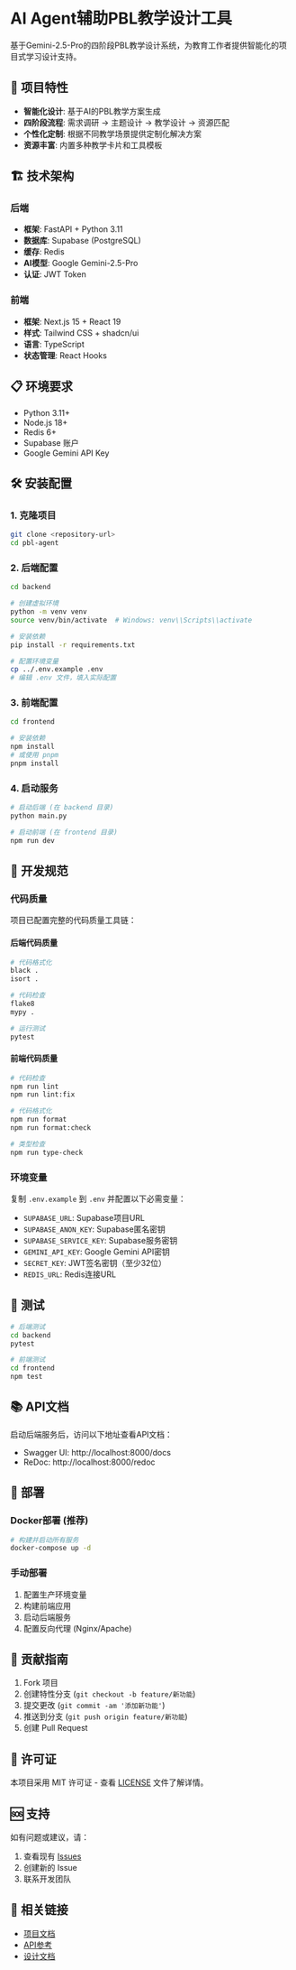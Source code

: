# AI Agent辅助PBL教学设计工具

基于Gemini-2.5-Pro的四阶段PBL教学设计系统，为教育工作者提供智能化的项目式学习设计支持。

## 🚀 项目特性

- **智能化设计**: 基于AI的PBL教学方案生成
- **四阶段流程**: 需求调研 → 主题设计 → 教学设计 → 资源匹配
- **个性化定制**: 根据不同教学场景提供定制化解决方案
- **资源丰富**: 内置多种教学卡片和工具模板

## 🏗️ 技术架构

### 后端
- **框架**: FastAPI + Python 3.11
- **数据库**: Supabase (PostgreSQL)
- **缓存**: Redis
- **AI模型**: Google Gemini-2.5-Pro
- **认证**: JWT Token

### 前端
- **框架**: Next.js 15 + React 19
- **样式**: Tailwind CSS + shadcn/ui
- **语言**: TypeScript
- **状态管理**: React Hooks

## 📋 环境要求

- Python 3.11+
- Node.js 18+
- Redis 6+
- Supabase 账户
- Google Gemini API Key

## 🛠️ 安装配置

### 1. 克隆项目

```bash
git clone <repository-url>
cd pbl-agent
```

### 2. 后端配置

```bash
cd backend

# 创建虚拟环境
python -m venv venv
source venv/bin/activate  # Windows: venv\\Scripts\\activate

# 安装依赖
pip install -r requirements.txt

# 配置环境变量
cp ../.env.example .env
# 编辑 .env 文件，填入实际配置
```

### 3. 前端配置

```bash
cd frontend

# 安装依赖
npm install
# 或使用 pnpm
pnpm install
```

### 4. 启动服务

```bash
# 启动后端 (在 backend 目录)
python main.py

# 启动前端 (在 frontend 目录)
npm run dev
```

## 📝 开发规范

### 代码质量

项目已配置完整的代码质量工具链：

#### 后端代码质量
```bash
# 代码格式化
black .
isort .

# 代码检查
flake8
mypy .

# 运行测试
pytest
```

#### 前端代码质量
```bash
# 代码检查
npm run lint
npm run lint:fix

# 代码格式化
npm run format
npm run format:check

# 类型检查
npm run type-check
```

### 环境变量

复制 `.env.example` 到 `.env` 并配置以下必需变量：

- `SUPABASE_URL`: Supabase项目URL
- `SUPABASE_ANON_KEY`: Supabase匿名密钥
- `SUPABASE_SERVICE_KEY`: Supabase服务密钥
- `GEMINI_API_KEY`: Google Gemini API密钥
- `SECRET_KEY`: JWT签名密钥（至少32位）
- `REDIS_URL`: Redis连接URL

## 🧪 测试

```bash
# 后端测试
cd backend
pytest

# 前端测试
cd frontend
npm test
```

## 📚 API文档

启动后端服务后，访问以下地址查看API文档：

- Swagger UI: http://localhost:8000/docs
- ReDoc: http://localhost:8000/redoc

## 🔄 部署

### Docker部署 (推荐)

```bash
# 构建并启动所有服务
docker-compose up -d
```

### 手动部署

1. 配置生产环境变量
2. 构建前端应用
3. 启动后端服务
4. 配置反向代理 (Nginx/Apache)

## 🤝 贡献指南

1. Fork 项目
2. 创建特性分支 (`git checkout -b feature/新功能`)
3. 提交更改 (`git commit -am '添加新功能'`)
4. 推送到分支 (`git push origin feature/新功能`)
5. 创建 Pull Request

## 📄 许可证

本项目采用 MIT 许可证 - 查看 [LICENSE](LICENSE) 文件了解详情。

## 🆘 支持

如有问题或建议，请：

1. 查看现有 [Issues](../../issues)
2. 创建新的 Issue
3. 联系开发团队

## 🔗 相关链接

- [项目文档](./docs/)
- [API参考](./docs/api/)
- [设计文档](./docs/design/)